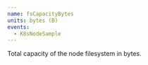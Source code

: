 ```yaml
---
name: fsCapacityBytes
units: bytes (B)
events:
  - K8sNodeSample
---
```


Total capacity of the node filesystem in bytes.